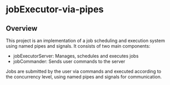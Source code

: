 # jobExecutor-via-pipes

## Overview
This project is an implementation of a job scheduling and execution system using named pipes and signals. It consists of two main components:
* jobExecutorServer: Manages, schedules and executes jobs
* jobCommander: Sends user commands to the server

Jobs are submitted by the user via commands and executed according to the concurrency level, using named pipes and signals for communication.
